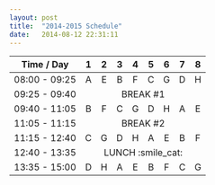 ```yaml
---
layout: post
title:  "2014-2015 Schedule"
date:   2014-08-12 22:31:11
---
```


<table style="text-align: center;">
 <thead>
  <tr >
  <th>Time / Day</th>
  <th>1</th>
  <th>2</th>
  <th>3</th>
  <th>4</th>
  <th>5</th>
  <th>6</th>
  <th>7</th>
  <th>8</th>
  </tr>
 </thead>
 <tbody>
  <tr>
  <td>08:00 - 09:25</td>
  <td>A</td>
  <td>E</td>
  <td>B</td>
  <td>F</td>
  <td>C</td>
  <td>G</td>
  <td>D</td>
  <td>H</td>
  </tr>
  <tr>
  <td>09:25 - 09:40</td>
  <td colspan="8">BREAK #1</td>
  </tr>
  <tr>
  <td>09:40 - 11:05</td>
  <td>B</td>
  <td>F</td>
  <td>C</td>
  <td>G</td>
  <td>D</td>
  <td>H</td>
  <td>A</td>
  <td>E</td>
  </tr>
  <tr>
  <td>11:05 - 11:15</td>
  <td colspan="8">BREAK #2</td>
  </tr>
  <tr>
  <td>11:15 - 12:40</td>
  <td>C</td>
  <td>G</td>
  <td>D</td>
  <td>H</td>
  <td>A</td>
  <td>E</td>
  <td>B</td>
  <td>F</td>
  </tr>
  <tr>
  <td>12:40 - 13:35</td>
  <td colspan="8">LUNCH :smile_cat:</td>
  </tr>
  <tr>
  <td>13:35 - 15:00</td>
  <td>D</td>
  <td>H</td>
  <td>A</td>
  <td>E</td>
  <td>B</td>
  <td>F</td>
  <td>C</td>
  <td>G</td>
  </tr>
 </tbody>
</table>

